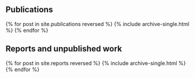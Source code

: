 <h2> Publications </h2>
{% for post in site.publications reversed %}
  {% include archive-single.html %}
{% endfor %}
<h2> Reports and unpublished work </h2>
{% for post in site.reports reversed %}
  {% include archive-single.html %}
{% endfor %}
